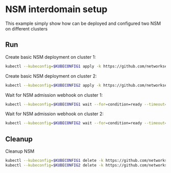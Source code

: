 # NSM interdomain setup


This example simply show how can be deployed and configured two NSM on different clusters

## Run

Create basic NSM deployment on cluster 1:

```bash
kubectl --kubeconfig=$KUBECONFIG1 apply -k https://github.com/networkservicemesh/deployments-k8s/examples/interdomain/nsm/cluster1?ref=33d7ceb8b3b252f609a40fa0e11e61827b498e3a
```

Create basic NSM deployment on cluster 2:

```bash
kubectl --kubeconfig=$KUBECONFIG2 apply -k https://github.com/networkservicemesh/deployments-k8s/examples/interdomain/nsm/cluster2?ref=33d7ceb8b3b252f609a40fa0e11e61827b498e3a
```

Wait for NSM admission webhook on cluster 1:

```bash
kubectl --kubeconfig=$KUBECONFIG1 wait --for=condition=ready --timeout=1m pod -n nsm-system -l app=admission-webhook-k8s
```

Wait for NSM admission webhook on cluster 2:

```bash
kubectl --kubeconfig=$KUBECONFIG2 wait --for=condition=ready --timeout=1m pod -n nsm-system -l app=admission-webhook-k8s
```

## Cleanup

Cleanup NSM
```bash
kubectl --kubeconfig=$KUBECONFIG1 delete -k https://github.com/networkservicemesh/deployments-k8s/examples/interdomain/nsm/cluster1?ref=33d7ceb8b3b252f609a40fa0e11e61827b498e3a
kubectl --kubeconfig=$KUBECONFIG2 delete -k https://github.com/networkservicemesh/deployments-k8s/examples/interdomain/nsm/cluster2?ref=33d7ceb8b3b252f609a40fa0e11e61827b498e3a
```
